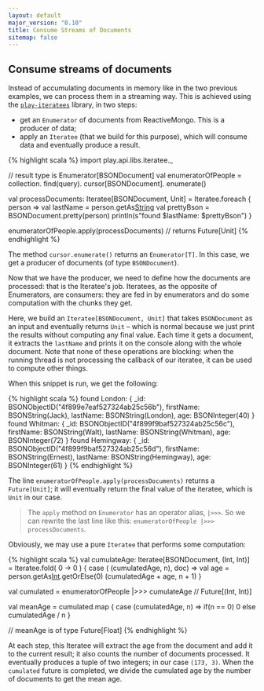 ```yaml
---
layout: default
major_version: "0.10"
title: Consume Streams of Documents
sitemap: false
---
```


## Consume streams of documents

Instead of accumulating documents in memory like in the two previous examples, we can process them in a streaming way. This is achieved using the [`play-iteratees`](http://www.playframework.com/documentation/2.2.x/Iteratees) library, in two steps:

- get an `Enumerator` of documents from ReactiveMongo. This is a producer of data;
- apply an `Iteratee` (that we build for this purpose), which will consume data and eventually produce a result.

{% highlight scala %}
import play.api.libs.iteratee._

// result type is Enumerator[BSONDocument]
val enumeratorOfPeople = 
  collection.
    find(query). 
    cursor[BSONDocument].
    enumerate()

val processDocuments: Iteratee[BSONDocument, Unit] =
  Iteratee.foreach { person =>
    val lastName = person.getAs[String]("lastName")
    val prettyBson = BSONDocument.pretty(person)
    println(s"found $lastName: $prettyBson")
  }

enumeratorOfPeople.apply(processDocuments) // returns Future[Unit]
{% endhighlight %}

The method `cursor.enumerate()` returns an `Enumerator[T]`. In this case, we get a producer of documents (of type `BSONDocument`).

Now that we have the producer, we need to define how the documents are processed: that is the Iteratee's job. Iteratees, as the opposite of Enumerators, are consumers: they are fed in by enumerators and do some computation with the chunks they get.

Here, we build an `Iteratee[BSONDocument, Unit]` that takes `BSONDocument` as an input and eventually returns `Unit` – which is normal because we just print the results without computing any final value. Each time it gets a document, it extracts the `lastName` and prints it on the console along with the whole document. Note that none of these operations are blocking: when the running thread is not processing the callback of our iteratee, it can be used to compute other things.

When this snippet is run, we get the following:

{% highlight scala %}
found London: {
  _id: BSONObjectID("4f899e7eaf527324ab25c56b"),
  firstName: BSONString(Jack),
  lastName: BSONString(London),
  age: BSONInteger(40)
}
found Whitman: {
  _id: BSONObjectID("4f899f9baf527324ab25c56c"),
  firstName: BSONString(Walt),
  lastName: BSONString(Whitman),
  age: BSONInteger(72)
}
found Hemingway: {
  _id: BSONObjectID("4f899f9baf527324ab25c56d"),
  firstName: BSONString(Ernest),
  lastName: BSONString(Hemingway),
  age: BSONInteger(61)
}
{% endhighlight %}

The line `enumeratorOfPeople.apply(processDocuments)` returns a `Future[Unit]`; it will eventually return the final value of the iteratee, which is `Unit` in our case.

> The `apply` method on `Enumerator` has an operator alias, `|>>>`. So we can rewrite the last line like this: `enumeratorOfPeople |>>> processDocuments`.

Obviously, we may use a pure `Iteratee` that performs some computation:

{% highlight scala %}
val cumulateAge: Iteratee[BSONDocument, (Int, Int)] =
  Iteratee.fold( 0 -> 0 ) { case ( (cumulatedAge, n), doc) =>
    val age = person.getAs[Int]("age").getOrElse(0)
    (cumulatedAge + age, n + 1)
  }

val cumulated = enumeratorOfPeople |>>> cumulateAge // Future[(Int, Int)]

val meanAge = 
  cumulated.map { case (cumulatedAge, n) =>
    if(n == 0)
      0
    else cumulatedAge / n
  }

// meanAge is of type Future[Float]
{% endhighlight %}

At each step, this Iteratee will extract the age from the document and add it to the current result; it also counts the number of documents processed. It eventually produces a tuple of two integers; in our case `(173, 3)`. When the `cumulated` future is completed, we divide the cumulated age by the number of documents to get the mean age.

